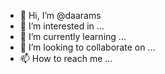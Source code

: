 - 👋 Hi, I’m @daarams
- 👀 I’m interested in ...
- 🌱 I’m currently learning ...
- 💞️ I’m looking to collaborate on ...
- 📫 How to reach me ...

<!---
daarams/daarams is a ✨ special ✨ repository because its `README.md` (this file) appears on your GitHub profile.
You can click the Preview link to take a look at your changes.
--->
